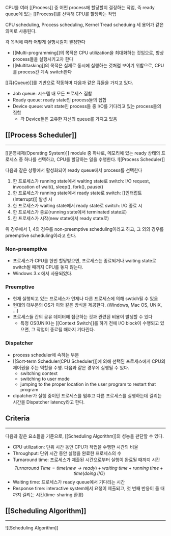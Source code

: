 CPU를 여러 [[Process]] 중 어떤 process에 할당할지 결정하는 작업, 즉 ready queue에 있는 [[Process]]를 선택해 CPU를 할당하는 작업

CPU scheduling, Process scheduling, Kernel Tread scheduing 세 용어가 같은 의미로 사용된다.

각 목적에 따라 어떻게 실행시킬지 결정한다
+ [[Multi-programming]]의 목적은 CPU utilization을 최대화하는 것임으로, 항상 process들을 실행시키고자 한다
+ [[Multitasking]]의 목적은 실제로 동시에 실행하는 것처럼 보이기 위함으로, CPU를 process간 계속 switch한다

[[큐(Queue)]]를 기반으로 작동하며 다음과 같은 큐들을 가지고 있다.
+ Job queue: 시스템 내 모든 프로세스 집합
+ Ready queue: ready state인 process들의 집합
+ Device queue: wait state인 process들 중 I/O를 기다리고 있는 process들의 집합
	+ 각 Device들은 고유한 자신의 queue를 가지고 있음
## [[Process Scheduler]]
---
[[운영체제(Operating System)]] module 중 하나로, 메모리에 있는 ready 상태의 프로세스 중 하나를 선택하고, CPU를 할당하는 일을 수행한다. 
![[Process Scheduler]]

다음과 같은 상황에서 활성화되어 ready queue에서 process를 선택한다
1. 한 프로세스가 running state에서 waiting state로 switch: I/O request, invocation of wait(), sleep(), fork(), pause()
2. 한 프로세스가 running state에서 ready state로 switch: [[인터럽트(Interrupt)]] 발생 시
3. 한 프로세스가 waiting state에서 ready state로 switch: I/O 종료 시
4. 한 프로세스가 종료(running state에서 terminated state로)
5. 한 프로세스가 시작(new state에서 ready state로)

위 경우에서 1, 4의 경우를 non-preemptive scheduling이라고 하고, 그 외의 경우를 preemptive scheduling이라고 한다.
### Non-preemptive
+ 프로세스가 CPU를 한번 할당받으면, 프로세스는 종료되거나 waiting state로 switch될 때까지 CPU를 놓지 않는다.
+ Windows 3.x 에서 사용되었다.
### Preemptive
+ 현재 실행되고 있는 프로세스가 언제나 다른 프로세스에 의해 swtich될 수 있음
+ 현대의 대부분의 OS가 이와 같은 방식을 제공한다. (Windows, Mac OS, UNIX, ...)
+ 프로세스들 간의 공유 데이터에 접근하는 것과 관련된 비용이 발생할 수 있다
	+ 특정 OS(UNIX)는 [[Context Switch]]를 하기 전에 I/O block이 수행되고 있으면, 그 작업이 종료될 때까지 기다린다. 
### Dispatcher
+ process scheduler에 속하는 부분
+ [[Sort-term Scheduler(CPU Scheduler)]]에 의해 선택된 프로세스에게 CPU의 제어권을 주는 역할을 수행. 다음과 같은 경우에 실행될 수 있다.
	+ switching context
	+ switching to user mode
	+ jumping to the proper location in the user program to restart that program
+ dipatcher가 실행 중이던 프로세스를 멈추고 다른 프로세스를 실행하는데 걸리는 시간을 Dispatcher latency라고 한다. 
## Criteria
---
다음과 같은 요소들을 기준으로, [[Scheduling Algorithm]]의 성능을 판단할 수 있다. 
+ CPU utilization: 단위 시간 동안 CPU가 작업을 수행한 시간의 비율
+ Throughput: 단위 시간 동안 실행을 완료한 프로세스의 수 
+ Turnaround time: 프로세스가 제출된 시간으로부터 실행이 완료될 때까지 시간$$Turnaround\; Time = time(new\rightarrow ready)+ waiting\; time+running \; time+time(doing\; I/O)$$
+ Waiting time: 프로세스가 ready queue에서 기다리는 시간
+ Response time: interactive system에서 요청이 제출되고, 첫 번째 반응이 올 때까지 걸리는 시간(time-sharing 환경)
## [[Scheduling Algorithm]]
---
![[Scheduling Algorithm]]
